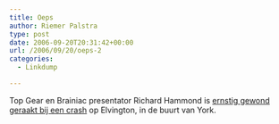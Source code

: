 ```yaml
---
title: Oeps
author: Riemer Palstra
type: post
date: 2006-09-20T20:31:42+00:00
url: /2006/09/20/oeps-2
categories:
  - Linkdump

---
```

Top Gear en Brainiac presentator Richard Hammond is [ernstig gewond geraakt bij een crash][1] op Elvington, in de buurt van York.

 [1]: http://news.bbc.co.uk/1/hi/england/north_yorkshire/5365676.stm